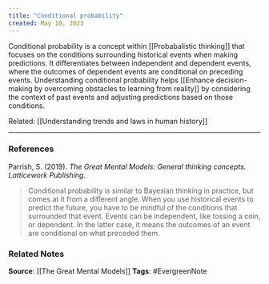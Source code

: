 ```yaml
---
title: "Conditional probability"
created: May 10, 2023
---
```


Conditional probability is a concept within [[Probabalistic thinking]] that focuses on the conditions surrounding historical events when making predictions. It differentiates between independent and dependent events, where the outcomes of dependent events are conditional on preceding events. Understanding conditional probability helps [[Enhance decision-making by overcoming obstacles to learning from reality]] by considering the context of past events and adjusting predictions based on those conditions.

Related: [[Understanding trends and laws in human history]]

---
### References

Parrish, S. (2019). _The Great Mental Models: General thinking concepts. Latticework Publishing_.

> Conditional probability is similar to Bayesian thinking in practice, but comes at it from a different angle. When you use historical events to predict the future, you have to be mindful of the conditions that surrounded that event. Events can be independent, like tossing a coin, or dependent. In the latter case, it means the outcomes of an event are conditional on what preceded them.

### Related Notes
**Source**: [[The Great Mental Models]]
**Tags**: #EvergreenNote